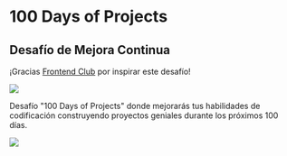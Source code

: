 # 100 Days of Projects

## Desafío de Mejora Continua

¡Gracias [Frontend Club](https://github.com/frontend-club) por inspirar este desafío!

<img src="https://ci3.googleusercontent.com/meips/ADKq_NZmWiHVBR945ymWVZMj3lQROkxf3U8aRSG-SbDzsOshjHMIeKnzhgmLQKH04J02ZQecH0RBGXKfxBuG3IFE9oMQiYByjLtBvsKcxewZgRRa3DiooRLR2fRxelhKu6UWM6YZ=s0-d-e1-ft#https://embed.filekitcdn.com/e/2si3No3XfmEuw8pJr4vUQW/byYRdPCqQhPidQ8p1HrTJN">

Desafío "100 Days of Projects" donde mejorarás tus habilidades de codificación construyendo proyectos geniales durante los próximos 100 días.


<img src="https://camo.githubusercontent.com/484fbe95853b346999a15bddad5e1269508b66e25f4c7c87ac018e807b2b129e/68747470733a2f2f692e696d6775722e636f6d2f62765257414e502e706e67"> 
